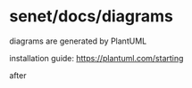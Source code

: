 # senet/docs/diagrams

diagrams are generated by PlantUML

installation guide:
https://plantuml.com/starting

after
